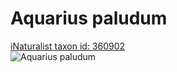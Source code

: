 
Aquarius paludum
================
  
[iNaturalist taxon id: 360902](https://www.inaturalist.org/taxa/360902)  
![Aquarius paludum](https://inaturalist-open-data.s3.amazonaws.com/photos/201677410/medium.jpg)